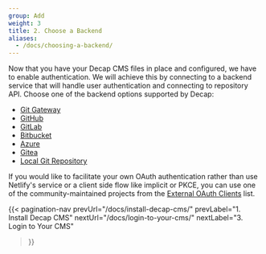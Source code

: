 ```yaml
---
group: Add
weight: 3
title: 2. Choose a Backend
aliases:
  - /docs/choosing-a-backend/
---
```


Now that you have your Decap CMS files in place and configured, we have to enable authentication. We will achieve this by connecting to a backend service that will handle user authentication and connecting to repository API. Choose one of the backend options supported by Decap:

- [Git Gateway](/docs/git-gateway-backend)
- [GitHub](/docs/github-backend)
- [GitLab](/docs/gitlab-backend)
- [Bitbucket](/docs/bitbucket-backend)
- [Azure](/docs/azure-backend)
- [Gitea](/docs/gitea-backend)
- [Local Git Repository](/docs/working-with-a-local-git-repository)

If you would like to facilitate your own OAuth authentication rather than use Netlify's service or a client side flow like implicit or PKCE, you can use one of the community-maintained projects from the [External OAuth Clients](/docs/external-oauth-clients) list.

{{< pagination-nav 
  prevUrl="/docs/install-decap-cms/" 
  prevLabel="1. Install Decap CMS"
  nextUrl="/docs/login-to-your-cms/"
  nextLabel="3. Login to Your CMS"
>}}
